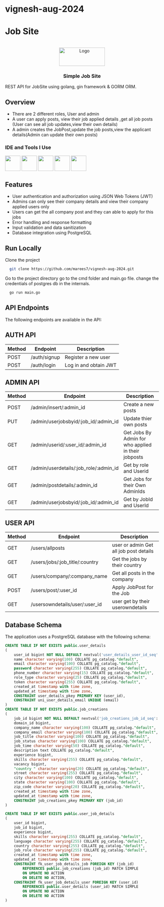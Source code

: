 # vignesh-aug-2024

# Job Site
<!-- PROJECT LOGO -->
<br />
<div align="center">
    <img src="https://i.imgur.com/uQXaHzv.png" alt="Logo" width="150" height="60">

  <h3 align="center">Simple Job Site</h3>
</div>

REST API for JobSite using golang, gin framework & GORM ORM.


## Overview
- There are 2 different roles, User and admin
- A user can apply posts, view their job applied details ,get all job posts (User can see all job updates,view their own details)
- A admin creates the JobPost,update the job posts,view the applicant details(Admin can update their own posts)

### IDE and Tools I Use

<img height="50" width="50" src="https://img.icons8.com/color/48/000000/visual-studio-code-2019.png"/>    <img height="50" width="50" src="https://i.imgur.com/biFSWGU.png"/> <img height="50" width="50" src="https://i.imgur.com/eOGfY8b.png"/> <img height="50" width="50" src="https://i.imgur.com/8T8BE02.png"/> <img height="50" src="https://i.imgur.com/XU4XCrs.png"/> 

## Features
- User authentication and authorization using JSON Web Tokens (JWT)
- Admins can only see their company details and view their company applied users only
- Users can get the all company post and they can able to apply for this jobs
- Error handling and response formatting
- Input validation and data sanitization
- Database integration using PostgreSQL

## Run Locally

Clone the project

```bash
  git clone https://github.com/marees7/vignesh-aug-2024.git
```

Go to the project directory
go to the cmd folder and main.go file.
change the credentials of postgres db in the internals.

```bash
  go run main.go
```


## API Endpoints

The following endpoints are available in the API:

## AUTH API

| Method | 	Endpoint | 	Description |
| ---- | -------- | -------- |
| POST |	/auth/signup	| Register a new user |
| POST |	/auth/login	| Log in and obtain JWT |


## ADMIN API

| Method | 	Endpoint | 	Description |
| ---- | -------- | -------- |
| POST |	/admin/insert/:admin_id | Create a new posts |
| PUT  |	/admin/userjobsbyid/:job_id/:admin_id	| Update thier own posts | 
| GET  |	/admin/userid/:user_id/:admin_id |Get Jobs By Admin for who applied in their jobposts|
| GET   |   /admin/userdetails/:job_role/:admin_id  | Get by role and Userid|
| GET   |   /admin/postdetails/:admin_id    |Get Jobs for their Own AdminIds|
| GET   |  /admin/userjobsbyid/:job_id/:admin_id   | Get by JobId and UserId|

## USER API

| Method | 	Endpoint | 	Description |
| ---- | -------- | -------- |
| GET  |	/users/allposts	| user or admin Get all job post details |
| GET  |	/users/jobs/:job_title/:country	| Get the jobs by their country |
| GET  |	/users/company/:company_name	| Get all posts in the company |
| POST |	/users/post/:user_id    | Apply JobPost for the Job |
| GET  |	/usersowndetails/user/:user_id| user get by their userowndetails |



## Database Schema

The application uses a PostgreSQL database with the following schema:

```sql
CREATE TABLE IF NOT EXISTS public.user_details
(
    user_id bigint NOT NULL DEFAULT nextval('user_details_user_id_seq'::regclass),
    name character varying(100) COLLATE pg_catalog."default",
    email character varying(100) COLLATE pg_catalog."default",
    password character varying(255) COLLATE pg_catalog."default",
    phone_number character varying(15) COLLATE pg_catalog."default",
    role_type character varying(25) COLLATE pg_catalog."default",
    token character varying(255) COLLATE pg_catalog."default",
    created_at timestamp with time zone,
    updated_at timestamp with time zone,
    CONSTRAINT user_details_pkey PRIMARY KEY (user_id),
    CONSTRAINT uni_user_details_email UNIQUE (email)
)
CREATE TABLE IF NOT EXISTS public.job_creations
(
    job_id bigint NOT NULL DEFAULT nextval('job_creations_job_id_seq'::regclass),
    domain_id bigint,
    company_name character varying(100) COLLATE pg_catalog."default",
    company_email character varying(100) COLLATE pg_catalog."default",
    job_title character varying(100) COLLATE pg_catalog."default",
    job_status character varying(100) COLLATE pg_catalog."default",
    job_time character varying(50) COLLATE pg_catalog."default",
    description text COLLATE pg_catalog."default",
    experience bigint,
    skills character varying(255) COLLATE pg_catalog."default",
    vacancy bigint,
    "country " character varying(20) COLLATE pg_catalog."default",
    street character varying(255) COLLATE pg_catalog."default",
    city character varying(100) COLLATE pg_catalog."default",
    state character varying(100) COLLATE pg_catalog."default",
    zip_code character varying(20) COLLATE pg_catalog."default",
    created_at timestamp with time zone,
    updated_at timestamp with time zone,
    CONSTRAINT job_creations_pkey PRIMARY KEY (job_id)
)

CREATE TABLE IF NOT EXISTS public.user_job_details
(
    user_id bigint,
    job_id bigint,
    experience bigint,
    skills character varying(255) COLLATE pg_catalog."default",
    language character varying(255) COLLATE pg_catalog."default",
    country character varying(255) COLLATE pg_catalog."default",
    job_role character varying(255) COLLATE pg_catalog."default",
    created_at timestamp with time zone,
    updated_at timestamp with time zone,
    CONSTRAINT fk_user_job_details_job FOREIGN KEY (job_id)
        REFERENCES public.job_creations (job_id) MATCH SIMPLE
        ON UPDATE NO ACTION
        ON DELETE NO ACTION,
    CONSTRAINT fk_user_job_details_user FOREIGN KEY (user_id)
        REFERENCES public.user_details (user_id) MATCH SIMPLE
        ON UPDATE NO ACTION
        ON DELETE NO ACTION
)
```

